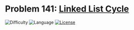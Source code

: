 # Problem 141: [Linked List Cycle](https://leetcode.com/problems/linked-list-cycle/)
![Difficulty](https://img.shields.io/badge/Difficulty-Easy-brightgreen.svg) ![Language](https://img.shields.io/badge/Language-C++%2011-yellow) [![License](https://img.shields.io/badge/License-MIT-blue.svg)](../LICENSE)
